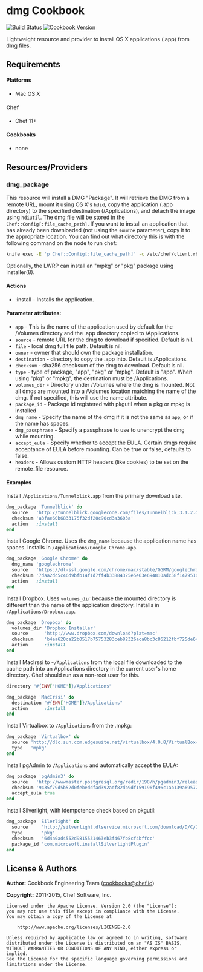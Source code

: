 dmg Cookbook
============

[![Build Status](https://travis-ci.org/chef-cookbooks/dmg.svg?branch=master)](https://travis-ci.org/chef-cookbooks/dmg)
[![Cookbook Version](https://img.shields.io/cookbook/v/dmg.svg)](https://supermarket.chef.io/cookbooks/dmg)

Lightweight resource and provider to install OS X applications (.app) from dmg files.


Requirements
------------
#### Platforms
- Mac OS X

#### Chef
- Chef 11+

#### Cookbooks
- none


Resources/Providers
-------------------
### dmg_package

This resource will install a DMG "Package". It will retrieve the DMG from a remote URL, mount it using OS X's `hdid`, copy the application (.app directory) to the specified destination (/Applications), and detach the image using `hdiutil`. The dmg file will be stored in the `Chef::Config[:file_cache_path]`. If you want to install an application that has already been downloaded (not using the `source` parameter), copy it to the appropriate location. You can find out what directory this is with the following command on the node to run chef:

```bash
knife exec -E 'p Chef::Config[:file_cache_path]' -c /etc/chef/client.rb
```

Optionally, the LWRP can install an "mpkg" or "pkg" package using installer(8).

#### Actions
- :install - Installs the application.

#### Parameter attributes:
- `app` - This is the name of the application used by default for the /Volumes directory and the .app directory copied to /Applications.
- `source` - remote URL for the dmg to download if specified. Default is nil.
- `file` - local dmg full file path. Default is nil.
- `owner` - owner that should own the package installation.
- `destination` - directory to copy the .app into. Default is /Applications.
- `checksum` - sha256 checksum of the dmg to download. Default is nil.
- `type` - type of package, "app", "pkg" or "mpkg". Default is "app". When using "pkg" or "mpkg", the destination must be /Applications.
- `volumes_dir` - Directory under /Volumes where the dmg is mounted. Not all dmgs are mounted into a /Volumes location matching the name of the dmg. If not specified, this will use the name attribute.
- `package_id` - Package id registered with pkgutil when a pkg or mpkg is installed
- `dmg_name` - Specify the name of the dmg if it is not the same as `app`, or if the name has spaces.
- `dmg_passphrase` - Specify a passphrase to use to unencrypt the dmg while mounting.
- `accept_eula` - Specify whether to accept the EULA.  Certain dmgs require acceptance of EULA before mounting.  Can be true or false, defaults to false.
- `headers` - Allows custom HTTP headers (like cookies) to be set on the remote_file resource.

#### Examples
Install `/Applications/Tunnelblick.app` from the primary download site.

```ruby
dmg_package 'Tunnelblick' do
  source   'http://tunnelblick.googlecode.com/files/Tunnelblick_3.1.2.dmg'
  checksum 'a3fae60b6833175f32df20c90cd3a3603a'
  action   :install
end
```

Install Google Chrome. Uses the `dmg_name` because the application name has spaces. Installs in `/Applications/Google Chrome.app`.

```ruby
dmg_package 'Google Chrome' do
  dmg_name 'googlechrome'
  source   'https://dl-ssl.google.com/chrome/mac/stable/GGRM/googlechrome.dmg'
  checksum '7daa2dc5c46d9bfb14f1d7ff4b33884325e5e63e694810adc58f14795165c91a'
  action   :install
end
```

Install Dropbox. Uses `volumes_dir` because the mounted directory is different than the name of the application directory. Installs in `/Applications/Dropbox.app`.

```ruby
dmg_package 'Dropbox' do
  volumes_dir 'Dropbox Installer'
  source      'http://www.dropbox.com/download?plat=mac'
  checksum    'b4ea620ca22b0517b75753283ceb82326aca8bc3c86212fbf725de6446a96a13'
  action      :install
end
```

Install MacIrssi to `~/Applications` from the local file downloaded to the cache path into an Applications directory in the current user's home directory. Chef should run as a non-root user for this.

```ruby
directory "#{ENV['HOME']}/Applications"

dmg_package 'MacIrssi' do
  destination "#{ENV['HOME']}/Applications"
  action      :install
end
```

Install Virtualbox to `/Applications` from the .mpkg:

```ruby
dmg_package 'Virtualbox' do
  source 'http://dlc.sun.com.edgesuite.net/virtualbox/4.0.8/VirtualBox-4.0.8-71778-OSX.dmg'
  type   'mpkg'
end
```

Install pgAdmin to `/Applications` and automatically accept the EULA:

```ruby
dmg_package 'pgAdmin3' do
  source   'http://wwwmaster.postgresql.org/redir/198/h/pgadmin3/release/v1.12.3/osx/pgadmin3-1.12.3.dmg'
  checksum '9435f79d5b52d0febeddfad392adf82db9df159196f496c1ab139a6957242ce9'
  accept_eula true
end
```

Install Silverlight, with idempotence check based on pkgutil:

```ruby
dmg_package 'Silerlight' do
  source     'http://silverlight.dlservice.microsoft.com/download/D/C/2/DC2D5838-9138-4D25-AA92-52F61F7C51E6/runtime/Silverlight.dmg'
  type       'pkg'
  checksum   '6d4a0ad4552d9815531463eb3f467fb8cf4bffcc'
  package_id 'com.microsoft.installSilverlightPlugin'
end
```


License & Authors
-----------------

**Author:** Cookbook Engineering Team (<cookbooks@chef.io>)

**Copyright:** 2011-2015, Chef Software, Inc.
```
Licensed under the Apache License, Version 2.0 (the "License");
you may not use this file except in compliance with the License.
You may obtain a copy of the License at

    http://www.apache.org/licenses/LICENSE-2.0

Unless required by applicable law or agreed to in writing, software
distributed under the License is distributed on an "AS IS" BASIS,
WITHOUT WARRANTIES OR CONDITIONS OF ANY KIND, either express or implied.
See the License for the specific language governing permissions and
limitations under the License.
```
